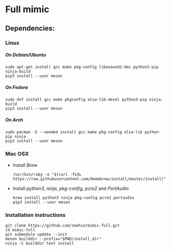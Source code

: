 # Full mimic

## Dependencies:

### Linux

##### On Debian/Ubuntu
```
sudo apt-get install gcc make pkg-config libasound2-dev python3-pip ninja-build
pip3 install --user meson
```

##### On Fedora
```
sudo dnf install gcc make pkgconfig alsa-lib-devel python3-pip ninja-build
pip3 install --user meson
```

##### On Arch
```
sudo pacman -S --needed install gcc make pkg-config alsa-lib python-pip ninja
pip3 install --user meson
```

### Mac OSX

- Install *Brew*
  ```
  /usr/bin/ruby -e "$(curl -fsSL https://raw.githubusercontent.com/Homebrew/install/master/install)"
  ```

- Install *python3*, *ninja*, *pkg-config*, *pcre2* and *PortAudio*
  ```
  brew install python3 ninja pkg-config pcre2 portaudio
  pip3 install --user meson
  ```


### Installation instructions

```
git clone https://github.com/zeehio/mimic-full.git
cd mimic-full
git submodule update --init
meson builddir --prefix="$PWD/install_dir"
ninja -C builddir test install
```


